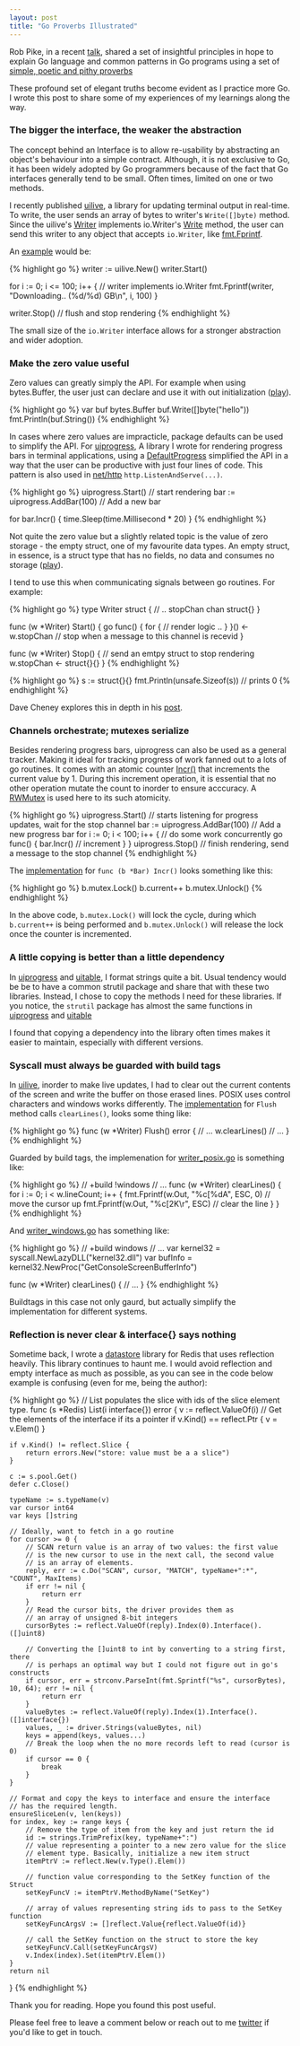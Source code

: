 ```yaml
---
layout: post
title: "Go Proverbs Illustrated"
---
```


Rob Pike, in a recent [talk](https://www.youtube.com/watch?v=PAAkCSZUG1c), shared a set of insightful principles in hope to explain Go language and common patterns in Go programs using a set of [simple, poetic and pithy proverbs](http://go-proverbs.github.io)

These profound set of elegant truths become evident as I practice more Go. I wrote this post to share some of my experiences of my learnings along the way.

### The bigger the interface, the weaker the abstraction

The concept behind an Interface is to allow re-usability by abstracting an object's behaviour into a simple contract. Although, it is not exclusive to Go, it has been widely adopted by Go programmers because of the fact that Go interfaces generally tend to be small. Often times, limited on one or two methods.

I recently published [uilive](https://github.com/gosuri/uilive), a library for updating terminal output in real-time. To write, the user sends an array of bytes to writer's `Write([]byte)` method. Since the uilive's [Writer](https://godoc.org/github.com/gosuri/uilive#Writer.Write) implements io.Writer's [Write](https://golang.org/pkg/io/#Writer) method, the user can send this writer to any object that accepts `io.Writer`, like [fmt.Fprintf](https://golang.org/pkg/fmt/#Fprintf). 

An [example](https://github.com/gosuri/uilive/blob/master/example/main.go) would be:

{% highlight go %}
writer := uilive.New()
writer.Start() 

for i := 0; i <= 100; i++ {
	// writer implements io.Writer
	fmt.Fprintf(writer, "Downloading.. (%d/%d) GB\n", i, 100)
}

writer.Stop() // flush and stop rendering
{% endhighlight %}

The small size of the `io.Writer` interface allows for a stronger abstraction and wider adoption.

### Make the zero value useful

Zero values can greatly simply the API. For example when using bytes.Buffer, the user just can declare and use it with out initialization ([play](http://play.golang.org/p/gJfh6XYSV8)).

{% highlight go %}
var buf bytes.Buffer
buf.Write([]byte("hello"))
fmt.Println(buf.String())
{% endhighlight %}

In cases where zero values are impracticle, package defaults can be used to simplify the API. For [uiprogress](https://github.com/gosuri/uiprogress), A library I wrote for rendering progress bars in terminal applications, using a [DefaultProgress](https://github.com/gosuri/uiprogress/blob/master/progress.go#L16) simplified the API in a way that the user can be productive with just four lines of code. This pattern is also used in [net/http](https://golang.org/pkg/net/http/) `http.ListenAndServe(...)`.

{% highlight go %}
uiprogress.Start()            // start rendering
bar := uiprogress.AddBar(100) // Add a new bar

for bar.Incr() {
	time.Sleep(time.Millisecond * 20)
}
{% endhighlight %}

Not quite the zero value but a slightly related topic is the value of zero storage - the empty struct, one of my favourite data types. An empty struct, in essence, is a struct type that has no fields, no data and consumes no storage ([play](http://play.golang.org/p/Hbxdob-liW)).

I tend to use this when communicating signals between go routines. For example:

{% highlight go %}
type Writer struct {
	// .. 
	stopChan chan struct{}
}

func (w *Writer) Start() {
	go func() {
		for { 
			// render logic .. 
		}
	}()
	<-w.stopChan // stop when a message to this channel is recevid
}

func (w *Writer) Stop() {
	// send an emtpy struct to stop rendering
	w.stopChan <- struct{}{}
}
{% endhighlight %}

{% highlight go %}
s := struct{}{}
fmt.Println(unsafe.Sizeof(s)) // prints 0
{% endhighlight %}

Dave Cheney explores this in depth in his [post](http://dave.cheney.net/2014/03/25/the-empty-struct).

### Channels orchestrate; mutexes serialize

Besides rendering progress bars, uiprogress can also be used as a general tracker. Making it ideal for tracking progress of work fanned out to a lots of go routines. It comes with an atomic counter [Incr()](https://godoc.org/github.com/gosuri/uiprogress#Bar.Incr) that increments the current value by 1. During this increment operation, it is essential that no other operation mutate the count to inorder to ensure acccuracy. A [RWMutex](https://golang.org/pkg/sync/#RWMutex) is used here to its such atomicity.

{% highlight go %}
uiprogress.Start() // starts listening for progress updates, wait for the stop channel
bar := uiprogress.AddBar(100) // Add a new progress bar
for i := 0; i < 100; i++ {
	// do some work concurrently
	go func() {
		bar.Incr() // increment
	}
}
uiprogress.Stop() // finish rendering, send a message to the stop channel
{% endhighlight %}

The [implementation](https://github.com/gosuri/uiprogress/blob/master/bar.go#L100) for `func (b *Bar) Incr()` looks something like this:

{% highlight go %}
b.mutex.Lock()
b.current++
b.mutex.Unlock()
{% endhighlight %}

In the above code, `b.mutex.Lock()` will lock the cycle, during which `b.current++` is being performed and `b.mutex.Unlock()` will release the lock once the counter is incremented.

### A little copying is better than a little dependency

In [uiprogress](http://github.com/gosuri/uiprogress) and [uitable](http://github.com/gosuri/uiprogress), I format strings quite a bit. Usual tendency would be be to have a common strutil package and share that with these two libraries. Instead, I chose to copy the methods I need for these libraries. If you notice, the `strutil` package has almost the same functions in [uiprogress](https://github.com/gosuri/uiprogress/blob/master/util/strutil/strutil.go) and [uitable](https://github.com/gosuri/uitable/blob/master/util/strutil/strutil.go)

I found that copying a dependency into the library often times makes it easier to maintain, especially with different versions.

### Syscall must always be guarded with build tags

In [uilive](http://github.com/gosuri/uilive), inorder to make live updates, I had to clear out the current contents of the screen and write the buffer on those erased lines. POSIX uses control characters and windows works differently. The [implementation](https://github.com/gosuri/uilive/blob/master/writer.go#L55) for `Flush` method calls `clearLines()`, looks some thing like:

{% highlight go %}
func (w *Writer) Flush() error {
	// ...
	w.clearLines()
	// ...
}
{% endhighlight %}

Guarded by build tags, the implemenation for  [writer_posix.go](https://github.com/gosuri/uilive/blob/master/writer_posix.go) is something like:

{% highlight go %}
// +build !windows
// ...
func (w *Writer) clearLines() {
	for i := 0; i < w.lineCount; i++ {
		fmt.Fprintf(w.Out, "%c[%dA", ESC, 0) // move the cursor up
		fmt.Fprintf(w.Out, "%c[2K\r", ESC)   // clear the line
	}
}
{% endhighlight %}

And [writer_windows.go](https://github.com/gosuri/uilive/blob/master/writer_windows.go) has something like:

{% highlight go %}
// +build windows
// ...
var kernel32 = syscall.NewLazyDLL("kernel32.dll")
var bufInfo = kernel32.NewProc("GetConsoleScreenBufferInfo")

func (w *Writer) clearLines() {
	// ...
}
{% endhighlight %}

Buildtags in this case not only gaurd, but actually simplify the implementation for different systems.

### Reflection is never clear & interface{} says nothing

Sometime back, I wrote a [datastore](https://github.com/gosuri/go-store) library for Redis that uses reflection heavily. This library continues to haunt me. I would avoid reflection and empty interface as much as possible, as you can see in the code below example is confusing (even for me, being the author):

{% highlight go %}
// List populates the slice with ids of the slice element type.
func (s *Redis) List(i interface{}) error {
	v := reflect.ValueOf(i)
	// Get the elements of the interface if its a pointer
	if v.Kind() == reflect.Ptr {
		v = v.Elem()
	}

	if v.Kind() != reflect.Slice {
		return errors.New("store: value must be a a slice")
	}

	c := s.pool.Get()
	defer c.Close()

	typeName := s.typeName(v)
	var cursor int64
	var keys []string

	// Ideally, want to fetch in a go routine
	for cursor >= 0 {
		// SCAN return value is an array of two values: the first value
		// is the new cursor to use in the next call, the second value
		// is an array of elements.
		reply, err := c.Do("SCAN", cursor, "MATCH", typeName+":*", "COUNT", MaxItems)
		if err != nil {
			return err
		}
		// Read the cursor bits, the driver provides them as
		// an array of unsigned 8-bit integers
		cursorBytes := reflect.ValueOf(reply).Index(0).Interface().([]uint8)

		// Converting the []uint8 to int by converting to a string first, there
		// is perhaps an optimal way but I could not figure out in go's constructs
		if cursor, err = strconv.ParseInt(fmt.Sprintf("%s", cursorBytes), 10, 64); err != nil {
			return err
		}
		valueBytes := reflect.ValueOf(reply).Index(1).Interface().([]interface{})
		values, _ := driver.Strings(valueBytes, nil)
		keys = append(keys, values...)
		// Break the loop when the no more records left to read (cursor is 0)
		if cursor == 0 {
			break
		}
	}

	// Format and copy the keys to interface and ensure the interface
	// has the required length.
	ensureSliceLen(v, len(keys))
	for index, key := range keys {
		// Remove the type of item from the key and just return the id
		id := strings.TrimPrefix(key, typeName+":")
		// value representing a pointer to a new zero value for the slice
		// element type. Basically, initialize a new item struct
		itemPtrV := reflect.New(v.Type().Elem())

		// function value corresponding to the SetKey function of the Struct
		setKeyFuncV := itemPtrV.MethodByName("SetKey")

		// array of values representing string ids to pass to the SetKey function
		setKeyFuncArgsV := []reflect.Value{reflect.ValueOf(id)}

		// call the SetKey function on the struct to store the key
		setKeyFuncV.Call(setKeyFuncArgsV)
		v.Index(index).Set(itemPtrV.Elem())
	}
	return nil
}
{% endhighlight %}

Thank you for reading. Hope you found this post useful. 

Please feel free to leave a comment below or reach out to me [twitter](http://twitter.com/kn0tch) if you'd like to get in touch.
